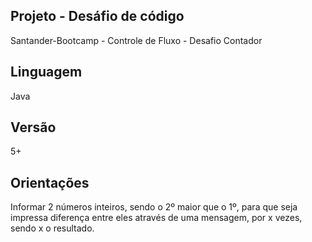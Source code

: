 ## Projeto - Desáfio de código
Santander-Bootcamp - Controle de Fluxo - Desafio Contador

## Linguagem
Java 

## Versão
5+

## Orientações
Informar 2 números inteiros, sendo o 2º maior que o 1º, para que seja impressa diferença entre eles através de uma mensagem, por x vezes, sendo x o resultado.
